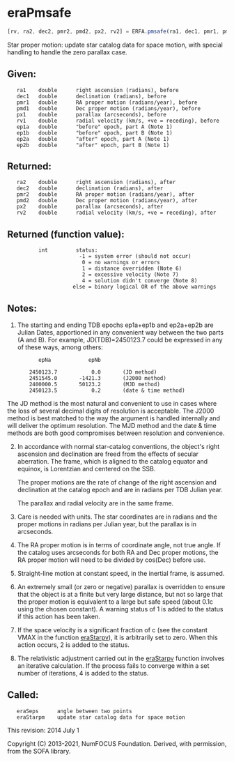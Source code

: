 # eraPmsafe

```js
[rv, ra2, dec2, pmr2, pmd2, px2, rv2] = ERFA.pmsafe(ra1, dec1, pmr1, pmd1, px1, rv1, ep1a, ep1b, ep2a, ep2b)
```

Star proper motion:  update star catalog data for space motion, with
special handling to handle the zero parallax case.

## Given:
```
   ra1    double      right ascension (radians), before
   dec1   double      declination (radians), before
   pmr1   double      RA proper motion (radians/year), before
   pmd1   double      Dec proper motion (radians/year), before
   px1    double      parallax (arcseconds), before
   rv1    double      radial velocity (km/s, +ve = receding), before
   ep1a   double      "before" epoch, part A (Note 1)
   ep1b   double      "before" epoch, part B (Note 1)
   ep2a   double      "after" epoch, part A (Note 1)
   ep2b   double      "after" epoch, part B (Note 1)
```

## Returned:
```
   ra2    double      right ascension (radians), after
   dec2   double      declination (radians), after
   pmr2   double      RA proper motion (radians/year), after
   pmd2   double      Dec proper motion (radians/year), after
   px2    double      parallax (arcseconds), after
   rv2    double      radial velocity (km/s, +ve = receding), after
```

## Returned (function value):
```
          int         status:
                       -1 = system error (should not occur)
                        0 = no warnings or errors
                        1 = distance overridden (Note 6)
                        2 = excessive velocity (Note 7)
                        4 = solution didn't converge (Note 8)
                     else = binary logical OR of the above warnings
```

## Notes:

1) The starting and ending TDB epochs ep1a+ep1b and ep2a+ep2b are
   Julian Dates, apportioned in any convenient way between the two
   parts (A and B).  For example, JD(TDB)=2450123.7 could be
   expressed in any of these ways, among others:

```
          epNa            epNb

       2450123.7           0.0       (JD method)
       2451545.0       -1421.3       (J2000 method)
       2400000.5       50123.2       (MJD method)
       2450123.5           0.2       (date & time method)
```

   The JD method is the most natural and convenient to use in cases
   where the loss of several decimal digits of resolution is
   acceptable.  The J2000 method is best matched to the way the
   argument is handled internally and will deliver the optimum
   resolution.  The MJD method and the date & time methods are both
   good compromises between resolution and convenience.

2) In accordance with normal star-catalog conventions, the object's
   right ascension and declination are freed from the effects of
   secular aberration.  The frame, which is aligned to the catalog
   equator and equinox, is Lorentzian and centered on the SSB.

   The proper motions are the rate of change of the right ascension
   and declination at the catalog epoch and are in radians per TDB
   Julian year.

   The parallax and radial velocity are in the same frame.

3) Care is needed with units.  The star coordinates are in radians
   and the proper motions in radians per Julian year, but the
   parallax is in arcseconds.

4) The RA proper motion is in terms of coordinate angle, not true
   angle.  If the catalog uses arcseconds for both RA and Dec proper
   motions, the RA proper motion will need to be divided by cos(Dec)
   before use.

5) Straight-line motion at constant speed, in the inertial frame, is
   assumed.

6) An extremely small (or zero or negative) parallax is overridden
   to ensure that the object is at a finite but very large distance,
   but not so large that the proper motion is equivalent to a large
   but safe speed (about 0.1c using the chosen constant).  A warning
   status of 1 is added to the status if this action has been taken.

7) If the space velocity is a significant fraction of c (see the
   constant VMAX in the function [eraStarpv][1]), it is arbitrarily set
   to zero.  When this action occurs, 2 is added to the status.

8) The relativistic adjustment carried out in the [eraStarpv][1] function
   involves an iterative calculation.  If the process fails to
   converge within a set number of iterations, 4 is added to the
   status.

## Called:
```
   eraSeps      angle between two points
   eraStarpm    update star catalog data for space motion
```

This revision:   2014 July 1

Copyright (C) 2013-2021, NumFOCUS Foundation.
Derived, with permission, from the SOFA library.


[1]: era.starpv.md

